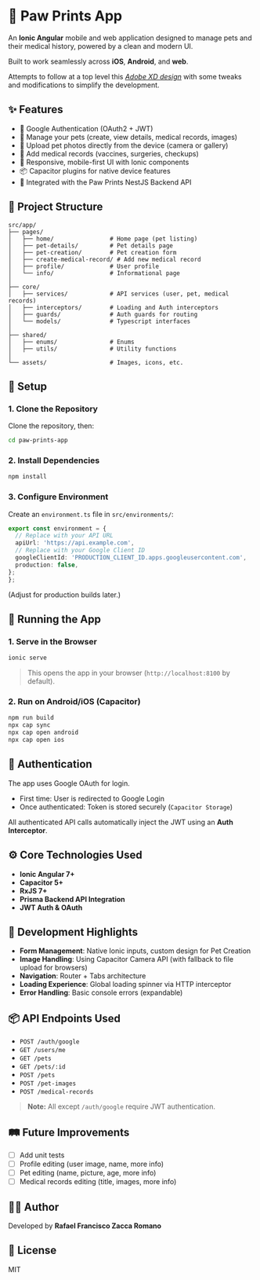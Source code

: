 # 🐾 Paw Prints App

An **Ionic Angular** mobile and web application designed to manage pets and their medical history, powered by a clean and modern UI.

Built to work seamlessly across **iOS**, **Android**, and **web**.

Attempts to follow at a top level this [_Adobe XD design_](https://xd.adobe.com/view/b1f381db-0046-4f1c-7c9f-e217c8f3c015-c7c2/grid/) with some tweaks and modifications to simplify the development.

## ✨ Features

- 🔐 Google Authentication (OAuth2 + JWT)
- 🐶 Manage your pets (create, view details, medical records, images)
- 📸 Upload pet photos directly from the device (camera or gallery)
- 🏥 Add medical records (vaccines, surgeries, checkups)
- 📱 Responsive, mobile-first UI with Ionic components
- 📦 Capacitor plugins for native device features
- 🧪 Integrated with the Paw Prints NestJS Backend API

## 📁 Project Structure

```
src/app/
├── pages/
│   ├── home/                # Home page (pet listing)
│   ├── pet-details/         # Pet details page
│   ├── pet-creation/        # Pet creation form
│   ├── create-medical-record/ # Add new medical record
│   ├── profile/             # User profile
│   └── info/                # Informational page
│
├── core/
│   ├── services/            # API services (user, pet, medical records)
│   ├── interceptors/        # Loading and Auth interceptors
│   ├── guards/              # Auth guards for routing
│   └── models/              # Typescript interfaces
│
├── shared/
│   ├── enums/               # Enums
│   ├── utils/               # Utility functions
│
└── assets/                  # Images, icons, etc.
```

## 🚀 Setup

### 1. Clone the Repository

Clone the repository, then:

```bash
cd paw-prints-app
```

### 2. Install Dependencies

```bash
npm install
```

### 3. Configure Environment

Create an `environment.ts` file in `src/environments/`:

```typescript
export const environment = {
  // Replace with your API URL
  apiUrl: 'https://api.example.com',
  // Replace with your Google Client ID
  googleClientId: 'PRODUCTION_CLIENT_ID.apps.googleusercontent.com',
  production: false,
};
};
```

(Adjust for production builds later.)

## 📱 Running the App

### 1. Serve in the Browser

```bash
ionic serve
```

> This opens the app in your browser (`http://localhost:8100` by default).

### 2. Run on Android/iOS (Capacitor)

```bash
npm run build
npx cap sync
npx cap open android
npx cap open ios
```

## 🔐 Authentication

The app uses Google OAuth for login.

- First time: User is redirected to Google Login
- Once authenticated: Token is stored securely (`Capacitor Storage`)

All authenticated API calls automatically inject the JWT using an **Auth Interceptor**.

## ⚙️ Core Technologies Used

- **Ionic Angular 7+**
- **Capacitor 5+**
- **RxJS 7+**
- **Prisma Backend API Integration**
- **JWT Auth & OAuth**

## 🧪 Development Highlights

- **Form Management**: Native Ionic inputs, custom design for Pet Creation
- **Image Handling**: Using Capacitor Camera API (with fallback to file upload for browsers)
- **Navigation**: Router + Tabs architecture
- **Loading Experience**: Global loading spinner via HTTP interceptor
- **Error Handling**: Basic console errors (expandable)

## 📦 API Endpoints Used

- `POST /auth/google`
- `GET /users/me`
- `GET /pets`
- `GET /pets/:id`
- `POST /pets`
- `POST /pet-images`
- `POST /medical-records`

> **Note:** All except `/auth/google` require JWT authentication.

## 🛤️ Future Improvements

- [ ] Add unit tests
- [ ] Profile editing (user image, name, more info)
- [ ] Pet editing (name, picture, age, more info)
- [ ] Medical records editing (title, images, more info)

## 🧑‍💻 Author

Developed by **Rafael Francisco Zacca Romano**

## 🐾 License

MIT
